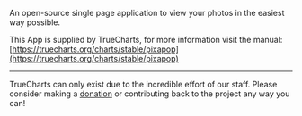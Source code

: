 An open-source single page application to view your photos in the easiest way possible.

This App is supplied by TrueCharts, for more information visit the manual: [https://truecharts.org/charts/stable/pixapop](https://truecharts.org/charts/stable/pixapop)

---

TrueCharts can only exist due to the incredible effort of our staff.
Please consider making a [donation](https://truecharts.org/sponsor) or contributing back to the project any way you can!
